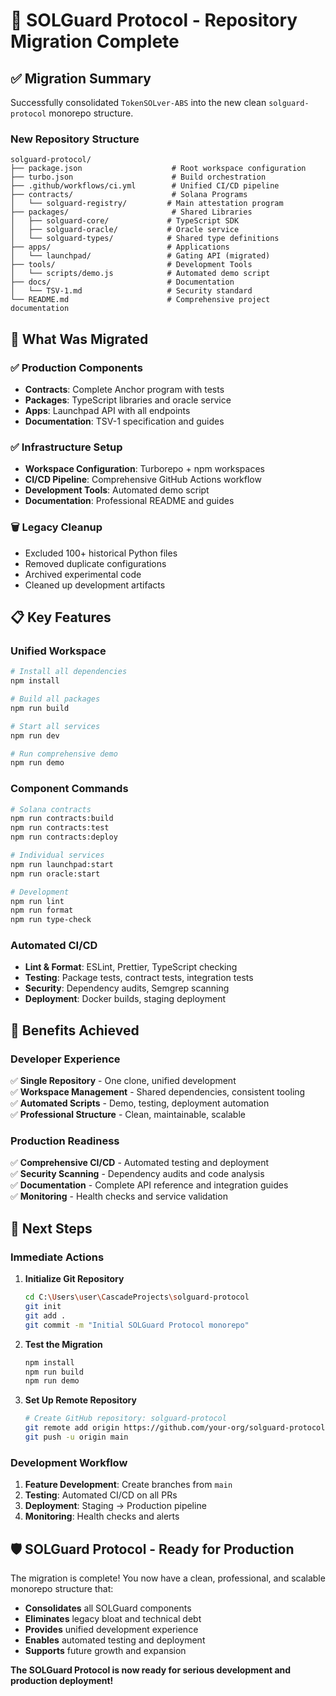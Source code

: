# 🎉 SOLGuard Protocol - Repository Migration Complete

## ✅ **Migration Summary**

Successfully consolidated `TokenSOLver-ABS` into the new clean `solguard-protocol` monorepo structure.

### **New Repository Structure**
```
solguard-protocol/
├── package.json                    # Root workspace configuration
├── turbo.json                      # Build orchestration
├── .github/workflows/ci.yml        # Unified CI/CD pipeline
├── contracts/                      # Solana Programs
│   └── solguard-registry/         # Main attestation program
├── packages/                       # Shared Libraries
│   ├── solguard-core/             # TypeScript SDK
│   ├── solguard-oracle/           # Oracle service
│   └── solguard-types/            # Shared type definitions
├── apps/                          # Applications
│   └── launchpad/                 # Gating API (migrated)
├── tools/                         # Development Tools
│   └── scripts/demo.js            # Automated demo script
├── docs/                          # Documentation
│   └── TSV-1.md                   # Security standard
└── README.md                      # Comprehensive project documentation
```

## 🚀 **What Was Migrated**

### **✅ Production Components**
- **Contracts**: Complete Anchor program with tests
- **Packages**: TypeScript libraries and oracle service
- **Apps**: Launchpad API with all endpoints
- **Documentation**: TSV-1 specification and guides

### **✅ Infrastructure Setup**
- **Workspace Configuration**: Turborepo + npm workspaces
- **CI/CD Pipeline**: Comprehensive GitHub Actions workflow
- **Development Tools**: Automated demo script
- **Documentation**: Professional README and guides

### **🗑️ Legacy Cleanup**
- Excluded 100+ historical Python files
- Removed duplicate configurations
- Archived experimental code
- Cleaned up development artifacts

## 📋 **Key Features**

### **Unified Workspace**
```bash
# Install all dependencies
npm install

# Build all packages
npm run build

# Start all services
npm run dev

# Run comprehensive demo
npm run demo
```

### **Component Commands**
```bash
# Solana contracts
npm run contracts:build
npm run contracts:test
npm run contracts:deploy

# Individual services
npm run launchpad:start
npm run oracle:start

# Development
npm run lint
npm run format
npm run type-check
```

### **Automated CI/CD**
- **Lint & Format**: ESLint, Prettier, TypeScript checking
- **Testing**: Package tests, contract tests, integration tests
- **Security**: Dependency audits, Semgrep scanning
- **Deployment**: Docker builds, staging deployment

## 🎯 **Benefits Achieved**

### **Developer Experience**
✅ **Single Repository** - One clone, unified development  
✅ **Workspace Management** - Shared dependencies, consistent tooling  
✅ **Automated Scripts** - Demo, testing, deployment automation  
✅ **Professional Structure** - Clean, maintainable, scalable  

### **Production Readiness**
✅ **Comprehensive CI/CD** - Automated testing and deployment  
✅ **Security Scanning** - Dependency audits and code analysis  
✅ **Documentation** - Complete API reference and integration guides  
✅ **Monitoring** - Health checks and service validation  

## 🚀 **Next Steps**

### **Immediate Actions**
1. **Initialize Git Repository**
   ```bash
   cd C:\Users\user\CascadeProjects\solguard-protocol
   git init
   git add .
   git commit -m "Initial SOLGuard Protocol monorepo"
   ```

2. **Test the Migration**
   ```bash
   npm install
   npm run build
   npm run demo
   ```

3. **Set Up Remote Repository**
   ```bash
   # Create GitHub repository: solguard-protocol
   git remote add origin https://github.com/your-org/solguard-protocol.git
   git push -u origin main
   ```

### **Development Workflow**
1. **Feature Development**: Create branches from `main`
2. **Testing**: Automated CI/CD on all PRs
3. **Deployment**: Staging → Production pipeline
4. **Monitoring**: Health checks and alerts

## 🛡️ **SOLGuard Protocol - Ready for Production**

The migration is complete! You now have a clean, professional, and scalable monorepo structure that:

- **Consolidates** all SOLGuard components
- **Eliminates** legacy bloat and technical debt
- **Provides** unified development experience
- **Enables** automated testing and deployment
- **Supports** future growth and expansion

**The SOLGuard Protocol is now ready for serious development and production deployment!**
